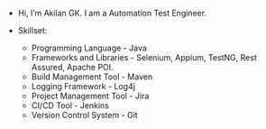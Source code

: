 - Hi, I’m Akilan GK. I am a Automation Test Engineer.

- Skillset:
   * Programming Language - Java
   * Frameworks and Libraries - Selenium, Appium, TestNG, Rest Assured, Apache POI.
   * Build Management Tool - Maven
   * Logging Framework - Log4j
   * Project Management Tool - Jira
   * CI/CD Tool - Jenkins
   * Version Control System - Git

<!---
akilan-gk/akilan-gk is a ✨ special ✨ repository because its `README.md` (this file) appears on your GitHub profile.
You can click the Preview link to take a look at your changes.
--->
